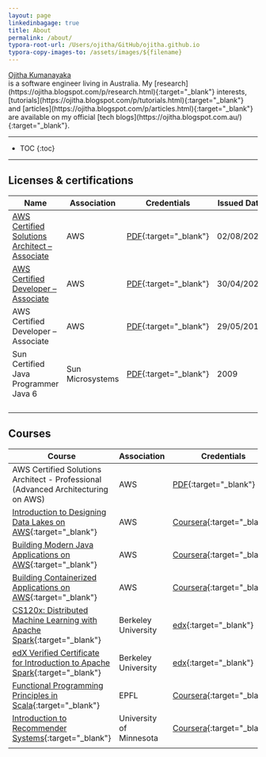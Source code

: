 ```yaml
---
layout: page
linkedinbagage: true
title: About
permalink: /about/
typora-root-url: /Users/ojitha/GitHub/ojitha.github.io
typora-copy-images-to: /assets/images/${filename}
---
```


<div class="badge-base LI-profile-badge" data-locale="en_US" data-size="medium" data-theme="dark" data-type="VERTICAL" data-vanity="ojitha" data-version="v1"><a class="badge-base__link LI-simple-link" href="https://au.linkedin.com/in/ojitha?trk=profile-badge">Ojitha Kumanayaka</a></div> 
is a software engineer living in Australia. My [research](https://ojitha.blogspot.com/p/research.html){:target="_blank"} interests, [tutorials](https://ojitha.blogspot.com/p/tutorials.html){:target="_blank"} and [articles](https://ojitha.blogspot.com/p/articles.html){:target="_blank"} are available on my official [tech blogs](https://ojitha.blogspot.com.au/){:target="_blank"}. 



------

* TOC
{:toc}
------



## Licenses & certifications

| Name                                                         | Association      | Credentials                                                  | Issued Date |
| ------------------------------------------------------------ | ---------------- | ------------------------------------------------------------ | ----------- |
| [AWS Certified Solutions Architect – Associate](https://www.credly.com/badges/f4f2e4a3-f826-4aae-8ea5-b4d0e6d39a10?source=linked_in_profile) | AWS              | [PDF](/assets/images/about/Solutions_Architect_Associate_2021.pdf){:target="_blank"} | 02/08/2021  |
| [AWS Certified Developer – Associate](https://www.credly.com/badges/43e197d0-a515-4cf8-9aca-7788b355613a?source=linked_in_profile) | AWS              | [PDF](/assets/images/about/AWS_Developer_Associate_2022.pdf){:target="_blank"} | 30/04/2022  |
| AWS Certified Developer – Associate                          | AWS              | [PDF](/assets/images/about/Developer_Associate_certificate_2017.pdf){:target="_blank"} | 29/05/2017  |
| Sun Certified Java Programmer Java 6                         | Sun Microsystems | [PDF](/assets/images/about/Sun_Certified.pdf){:target="_blank"} | 2009        |
|                                                              |                  |                                                              |             |
|                                                              |                  |                                                              |             |
|                                                              |                  |                                                              |             |
|                                                              |                  |                                                              |             |

## Courses

| Course                                                       | Association             | Credentials                                                  | Issued Date |
| ------------------------------------------------------------ | ----------------------- | ------------------------------------------------------------ | ----------- |
| AWS Certified Solutions Architect - Professional (Advanced Architecturing on AWS) | AWS                     | [PDF](/assets/images/about/ADVANCED_ARCHITECTING_ON_AWS.pdf){:target="_blank"} | 05/06/2023  |
| [Introduction to Designing Data Lakes on AWS](https://www.coursera.org/account/accomplishments/records/DYBF9YW7WC4D){:target="_blank"} | AWS                     | [Coursera](/assets/images/about/Coursera_DYBF9YW7WC4D.pdf){:target="_blank"} | 06/2021     |
| [Building Modern Java Applications on AWS](https://www.coursera.org/account/accomplishments/records/Z2S9MBWB2JPT){:target="_blank"} | AWS                     | [Coursera](/assets/images/about/Coursera_Z2S9MBWB2JPT.pdf){:target="_blank"} | 03/2021     |
| [Building Containerized Applications on AWS](https://www.coursera.org/account/accomplishments/records/VCQY7EKLAUXW){:target="_blank"} | AWS                     | [Coursera](/assets/images/about/Coursera_VCQY7EKLAUXW.pdf){:target="_blank"} | 06/2020     |
| [CS120x: Distributed Machine Learning with Apache Spark](https://courses.edx.org/certificates/2fd76bd1bd7142fea5d427213b44ff60){:target="_blank"} | Berkeley University     | [edx](/assets/images/about/Spark_distributed_ML.png){:target="_blank"} | 08/2016     |
| [edX Verified Certificate for Introduction to Apache Spark](https://courses.edx.org/certificates/6e14fca436b148569d1119d20c9ccad1){:target="_blank"} | Berkeley University     | [edx](./assets/images/about/spark_intro.png){:target="_blank"} | 06/2016     |
| [Functional Programming Principles in Scala](https://www.coursera.org/account/accomplishments/records/2BMLP7JQGUTW){:target="_blank"} | EPFL                    | [Coursera](/assets/images/about/Coursera_2BMLP7JQGUTW.pdf){:target="_blank"} | 07/2016     |
| [Introduction to Recommender Systems](https://www.coursera.org/account/accomplishments/records/LU8A57ZX89HG){:target="_blank"} | University of Minnesota | [Coursera](assets/images/about/Coursera_LU8A57ZX89HG.pdf){:target="_blank"} | 10/2015     |
|                                                              |                         |                                                              |             |


